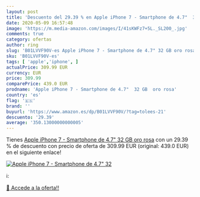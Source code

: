 ```yaml
---
layout: post
title: 'Descuento del 29.39 % en Apple iPhone 7 - Smartphone de 4.7"  32 '
date: 2020-05-09 16:57:48
image: 'https://m.media-amazon.com/images/I/41sKWFz7+5L._SL200_.jpg'
comments: true
category: ofertas
author: ring
slug: 'B01LVVF90V-es Apple iPhone 7 - Smartphone de 4.7" 32 GB oro rosa'
sku: 'B01LVVF90V-es'
tags: [ 'apple','iphone', ]
actualPrice: 309.99 EUR
currency: EUR
price: 309.99
comparePrice: 439.0 EUR
prodname: 'Apple iPhone 7 - Smartphone de 4.7"  32 GB  oro rosa'
country: 'es'
flag: '🇪🇸'
brand: ''
buyurl: 'https://www.amazon.es/dp/B01LVVF90V/?tag=tolees-21'
descuento: '29.39'
average: '350.13000000000005'
---
```


Tienes [Apple iPhone 7 - Smartphone de 4.7"  32 GB  oro rosa](https://www.amazon.es/dp/B01LVVF90V/?tag=tolees-21) con un 29.39 % de descuento con precio de oferta de 309.99 EUR (original: 439.0 EUR) en el siguiente enlace!

[![Apple iPhone 7 - Smartphone de 4.7"  32 ](https://m.media-amazon.com/images/I/41sKWFz7+5L._SL200_.jpg)](https://www.amazon.es/dp/B01LVVF90V/?tag=tolees-21)

ℹ️:


[🛒 Accede a la oferta!!](https://www.amazon.es/dp/B01LVVF90V/?tag=tolees-21)
